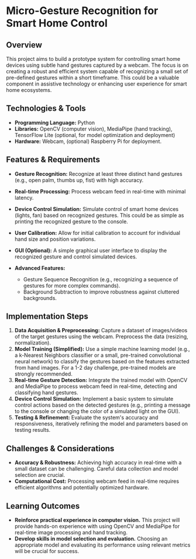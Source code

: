 # Micro-Gesture Recognition for Smart Home Control

## Overview

This project aims to build a prototype system for controlling smart home devices using subtle hand gestures captured by a webcam.  The focus is on creating a robust and efficient system capable of recognizing a small set of pre-defined gestures within a short timeframe. This could be a valuable component in assistive technology or enhancing user experience for smart home ecosystems.

## Technologies & Tools

* **Programming Language:** Python
* **Libraries:** OpenCV (computer vision), MediaPipe (hand tracking), TensorFlow Lite (optional, for model optimization and deployment)
* **Hardware:** Webcam, (optional) Raspberry Pi for deployment.


## Features & Requirements

- **Gesture Recognition:** Recognize at least three distinct hand gestures (e.g., open palm, thumbs up, fist) with high accuracy.
- **Real-time Processing:** Process webcam feed in real-time with minimal latency.
- **Device Control Simulation:**  Simulate control of smart home devices (lights, fan) based on recognized gestures.  This could be as simple as printing the recognized gesture to the console.
- **User Calibration:**  Allow for initial calibration to account for individual hand size and position variations.
- **GUI (Optional):** A simple graphical user interface to display the recognized gesture and control simulated devices.

- **Advanced Features:**
    - Gesture Sequence Recognition (e.g., recognizing a sequence of gestures for more complex commands).
    - Background Subtraction to improve robustness against cluttered backgrounds.

## Implementation Steps

1. **Data Acquisition & Preprocessing:** Capture a dataset of images/videos of the target gestures using the webcam.  Preprocess the data (resizing, normalization).
2. **Model Training (Simplified):** Use a simple machine learning model (e.g., a k-Nearest Neighbors classifier or a small, pre-trained convolutional neural network) to classify the gestures based on the features extracted from hand images.  For a 1-2 day challenge, pre-trained models are strongly recommended.
3. **Real-time Gesture Detection:** Integrate the trained model with OpenCV and MediaPipe to process webcam feed in real-time, detecting and classifying hand gestures.
4. **Device Control Simulation:** Implement a basic system to simulate control actions based on the detected gestures (e.g., printing a message to the console or changing the color of a simulated light on the GUI).
5. **Testing & Refinement:** Evaluate the system's accuracy and responsiveness, iteratively refining the model and parameters based on testing results.


## Challenges & Considerations

- **Accuracy & Robustness:**  Achieving high accuracy in real-time with a small dataset can be challenging.  Careful data collection and model selection are crucial.
- **Computational Cost:**  Processing webcam feed in real-time requires efficient algorithms and potentially optimized hardware.


## Learning Outcomes

- **Reinforce practical experience in computer vision.** This project will provide hands-on experience with using OpenCV and MediaPipe for real-time image processing and hand tracking.
- **Develop skills in model selection and evaluation.**  Choosing an appropriate model and evaluating its performance using relevant metrics will be crucial for success.

